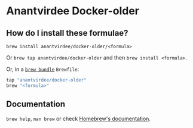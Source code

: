 # Anantvirdee Docker-older

## How do I install these formulae?

`brew install anantvirdee/docker-older/<formula>`

Or `brew tap anantvirdee/docker-older` and then `brew install <formula>`.

Or, in a [`brew bundle`](https://github.com/Homebrew/homebrew-bundle) `Brewfile`:

```ruby
tap "anantvirdee/docker-older"
brew "<formula>"
```

## Documentation

`brew help`, `man brew` or check [Homebrew's documentation](https://docs.brew.sh).
